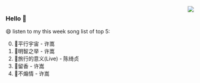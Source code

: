 <img align="right"  src="https://github-readme-stats.vercel.app/api/top-langs/?username=kvnZero" />

### Hello 👋

😄 listen to my this week song list of top 5:

0. 🌈平行宇宙 - 许嵩
1. 🌈明智之举 - 许嵩
2. 🌈旅行的意义(Live) - 陈绮贞
3. 🌈留香 - 许嵩
4. 🌈不煽情 - 许嵩

